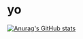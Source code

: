 # yo
[![Anurag's GitHub stats](https://github-readme-stats.vercel.app/api?username=1danii)](https://github.com/anuraghazra/github-readme-stats)
